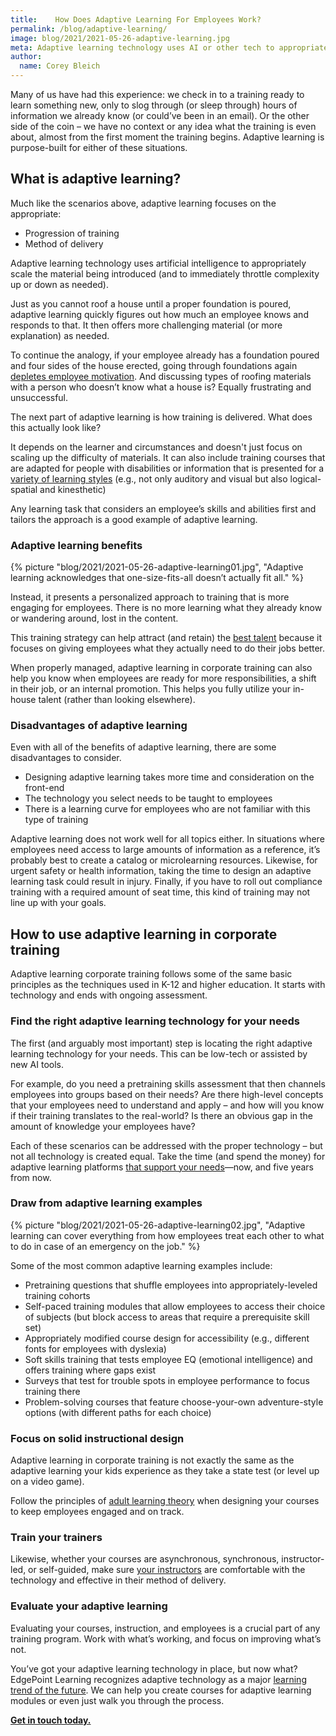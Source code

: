 ```yaml
---
title:    How Does Adaptive Learning For Employees Work?
permalink: /blog/adaptive-learning/
image: blog/2021/2021-05-26-adaptive-learning.jpg
meta: Adaptive learning technology uses AI or other tech to appropriately scale training materials and complexity for your employees. Here’s how.
author: 
  name: Corey Bleich
---
```


Many of us have had this experience: we check in to a training ready to learn something new, only to slog through (or sleep through) hours of information we already know (or could’ve been in an email). Or the other side of the coin – we have no context or any idea what the training is even about, almost from the first moment the training begins. Adaptive learning is purpose-built for either of these situations.

## What is adaptive learning?

Much like the scenarios above, adaptive learning focuses on the appropriate:

* Progression of training
* Method of delivery

Adaptive learning technology uses artificial intelligence to appropriately scale the material being introduced (and to immediately throttle complexity up or down as needed).

Just as you cannot roof a house until a proper foundation is poured, adaptive learning quickly figures out how much an employee knows and responds to that. It then offers more challenging material (or more explanation) as needed.

To continue the analogy, if your employee already has a foundation poured and four sides of the house erected, going through foundations again [depletes employee motivation](/blog/how-to-motivate-employees/). And discussing types of roofing materials with a person who doesn’t know what a house is? Equally frustrating and unsuccessful.

The next part of adaptive learning is how training is delivered. What does this actually look like?

It depends on the learner and circumstances and doesn't just focus on scaling up the difficulty of materials. It can also include training courses that are adapted for people with disabilities or information that is presented for a [variety of learning styles](/blog/adult-learning-theory/) (e.g., not only auditory and visual but also logical-spatial and kinesthetic)

Any learning task that considers an employee’s skills and abilities first and tailors the approach is a good example of adaptive learning.

### Adaptive learning benefits


{% picture "blog/2021/2021-05-26-adaptive-learning01.jpg", "Adaptive learning acknowledges that one-size-fits-all doesn’t actually fit all." %}


Instead, it presents a personalized approach to training that is more engaging for employees. There is no more learning what they already know or wandering around, lost in the content.

This training strategy can help attract (and retain) the [best talent](/blog/talent-development-strategies/) because it focuses on giving employees what they actually need to do their jobs better.

When properly managed, adaptive learning in corporate training can also help you know when employees are ready for more responsibilities, a shift in their job, or an internal promotion. This helps you fully utilize your in-house talent (rather than looking elsewhere).

### Disadvantages of adaptive learning

Even with all of the benefits of adaptive learning, there are some disadvantages to consider.

* Designing adaptive learning takes more time and consideration on the front-end
* The technology you select needs to be taught to employees
* There is a learning curve for employees who are not familiar with this type of training

Adaptive learning does not work well for all topics either. In situations where employees need access to large amounts of information as a reference, it’s probably best to create a catalog or microlearning resources. Likewise, for urgent safety or health information, taking the time to design an adaptive learning task could result in injury. Finally, if you have to roll out compliance training with a required amount of seat time, this kind of training may not line up with your goals. 

## How to use adaptive learning in corporate training

Adaptive learning corporate training follows some of the same basic principles as the techniques used in K-12 and higher education. It starts with technology and ends with ongoing assessment.

### Find the right adaptive learning technology for your needs

The first (and arguably most important) step is locating the right adaptive learning technology for your needs. This can be low-tech or assisted by new AI tools.

For example, do you need a pretraining skills assessment that then channels employees into groups based on their needs? Are there high-level concepts that your employees need to understand and apply – and how will you know if their training translates to the real-world? Is there an obvious gap in the amount of knowledge your employees have?

Each of these scenarios can be addressed with the proper technology – but not all technology is created equal. Take the time (and spend the money) for adaptive learning platforms [that support your needs](https://coursemethod.com/adaptive-learning-examples.html)—now, and five years from now.

### Draw from adaptive learning examples


{% picture "blog/2021/2021-05-26-adaptive-learning02.jpg", "Adaptive learning can cover everything from how employees treat each other to what to do in case of an emergency on the job." %}


Some of the most common adaptive learning examples include:

* Pretraining questions that shuffle employees into appropriately-leveled training cohorts
* Self-paced training modules that allow employees to access their choice of subjects (but block access to areas that require a prerequisite skill set)
* Appropriately modified course design for accessibility (e.g., different fonts for employees with dyslexia)
* Soft skills training that tests employee EQ (emotional intelligence) and offers training where gaps exist
* Surveys that test for trouble spots in employee performance to focus training there
* Problem-solving courses that feature choose-your-own adventure-style options (with different paths for each choice)

### Focus on solid instructional design

Adaptive learning in corporate training is not exactly the same as the adaptive learning your kids experience as they take a state test (or level up on a video game).

Follow the principles of [adult learning theory](/blog/adult-learning-theory/) when designing your courses to keep employees engaged and on track.

### Train your trainers

Likewise, whether your courses are asynchronous, synchronous, instructor-led, or self-guided, make sure [your instructors](/blog/virtual-training-tips-for-trainers/) are comfortable with the technology and effective in their method of delivery.

### Evaluate your adaptive learning

Evaluating your courses, instruction, and employees is a crucial part of any training program. Work with what’s working, and focus on improving what’s not.

You’ve got your adaptive learning technology in place, but now what? EdgePoint Learning recognizes adaptive technology as a major [learning trend of the future](/blog/elearning-trends-2021/). We can help you create courses for adaptive learning modules or even just walk you through the process.

**[Get in touch today.](/contact/)**
